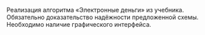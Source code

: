 Реализация алгоритма «Электронные деньги» из учебника. Обязательно доказательство надёжности предложенной схемы. Необходимо наличие графического интерфейса.
